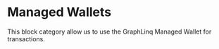 # Managed Wallets

This block category allow us to use the GraphLinq Managed Wallet for transactions.
